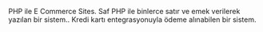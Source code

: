PHP ile E Commerce Sites. Saf PHP ile binlerce satır ve emek verilerek yazılan bir sistem.. Kredi kartı entegrasyonuyla ödeme alınabilen bir sistem.
